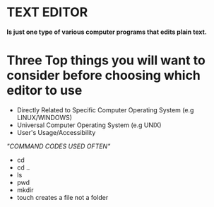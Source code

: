 # TEXT EDITOR
**Is just one type of various computer programs that edits plain text.**

# Three Top things you will want to consider before choosing which editor to use
 - Directly Related to Specific Computer Operating System (e.g LINUX/WINDOWS)
 - Universal Computer Operating System (e.g UNIX)
 - User's Usage/Accessibility















*"COMMAND CODES USED OFTEN"*
- cd
- cd ..
- ls 
- pwd
- mkdir
- touch creates a file not a folder
